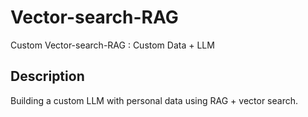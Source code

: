 # Vector-search-RAG
Custom Vector-search-RAG : Custom Data + LLM


## Description 
Building a custom LLM with personal data using RAG + vector search. 
